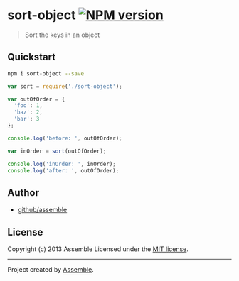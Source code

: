 # sort-object [![NPM version](https://badge.fury.io/js/frep.png)](http://badge.fury.io/js/sort-object)

> Sort the keys in an object


## Quickstart

```bash
npm i sort-object --save
```

```js
var sort = require('./sort-object');

var outOfOrder = {
  'foo': 1,
  'baz': 2,
  'bar': 3
};

console.log('before: ', outOfOrder);

var inOrder = sort(outOfOrder);

console.log('inOrder: ', inOrder);
console.log('after: ', outOfOrder);

```


## Author

+ [github/assemble](http://github/assemble)


## License
Copyright (c) 2013 Assemble
Licensed under the [MIT license](LICENSE-MIT).

***

Project created by [Assemble](https://github.com/assemble).

